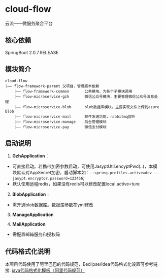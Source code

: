 # cloud-flow

云流——微服务聚合平台

## 核心依赖

SpringBoot 2.0.7.RELEASE

## 模块简介

```
cloud-flow
|—— flow-framework-parent 父项目，管理版本依赖
    |—— flow-framework-common       公共模块，为各个子模块调用
    |—— flow-microservice-gzh       微信公众号模块，主要管理微信公众号消息处理
    |—— flow-microservice-blob      blob数据库模块，主要实现文件上传到azure blob
    |—— flow-microservice-mail      邮件发送功能，rabbitmq监听
    |—— flow-microservice-manage    后台管理模块
    |—— flow-microservice-pay       微信支付模块
```

## 启动说明

1. **GzhApplication**：
- 可直接启动。若携带加密参数启动，可使用JasyptUtil.encyptPwd(..)，本模块默认对AppSecret加密，启动脚本如：`--spring.profiles.active=dev --jasypt.encryptor.password=123456`; 
- 默认使用远程redis，如果没有redis可以修改配置local.active=ture

2. **BlobApplication**：
- 需开通blob数据库。数据库参数在yml修改

3. **ManageApplication**

4. **MailApplication**
- 需配置邮箱服务和授权码

## 代码格式化说明
本项目代码使用了阿里巴巴的代码规范，Eeclipse/Idea代码格式化设置可参考链接: [java代码格式化模板（阿里代码规范）](http://ddrv.cn/a/235259)
